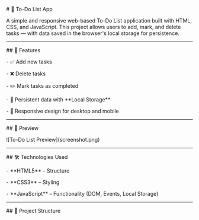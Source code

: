 \# 📝 To-Do List App



A simple and responsive web-based To-Do List application built with HTML, CSS, and JavaScript. This project allows users to add, mark, and delete tasks — with data saved in the browser's local storage for persistence.



---



\## 🚀 Features



\- ✅ Add new tasks

\- ❌ Delete tasks

\- ✏️ Mark tasks as completed

\- 💾 Persistent data with \*\*Local Storage\*\*

\- 📱 Responsive design for desktop and mobile



---



\## 📸 Preview



!\[To-Do List Preview](screenshot.png) <!-- Replace or remove if not needed -->



---



\## 🛠️ Technologies Used



\- \*\*HTML5\*\* – Structure

\- \*\*CSS3\*\* – Styling

\- \*\*JavaScript\*\* – Functionality (DOM, Events, Local Storage)



---



\## 📁 Project Structure





